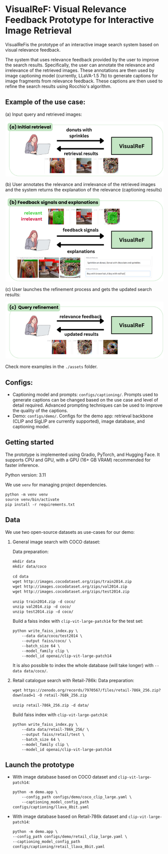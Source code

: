 # VisualReF: Visual Relevance Feedback Prototype for Interactive Image Retrieval

VisualReFis the prototype of an interactive image search system based on visual relevance feedback.

The system that uses relevance feedback provided by the user to improve the search results. Specifically, the user can annotate the relevance and irrelevance of the retrieved images. These annotations are then used by image captioning model (currently, LLaVA-1.5 7b) to generate captions for image fragments from relevance feedback. These captions are then used to refine the search results using Rocchio's algorithm.

## Example of the use case:
(a) Input query and retrieved images:

![](assets/a.png)

(b) User annotates the relevance and irrelevance of the retrieved images and the system returns the explanation of the relevance (captioning results)

![](assets/b.png)

(c) User launches the refinement process and gets the updated search results:

![](assets/c.png)

Check more examples in the `./assets` folder.

## Configs:
- Captioning model and prompts: `configs/captioning/`. Prompts used to generate captions can be changed based on the use case and level of detail required. Advanced prompting techniques can be used to improve the quality of the captions.
- Demo: `configs/demo/`. Configs for the demo app: retrieval backbone (CLIP and SigLIP are currently supported), image database, and captioning model.

## Getting started

The prototype is implemented using Gradio, PyTorch, and Hugging Face. It supports CPU and GPU, with a GPU (16+ GB VRAM) recommended for faster inference.

Python version: 3.11

We use `venv` for managing project dependencies.

```
python -m venv venv
source venv/bin/activate
pip install -r requirements.txt
```

## Data

We use two open-source datasets as use-cases for our demo:

1. General image search with COCO dataset:

    Data preparation: 
    ```
    mkdir data
    mkdir data/coco

    cd data
    wget http://images.cocodataset.org/zips/train2014.zip
    wget http://images.cocodataset.org/zips/val2014.zip
    wget http://images.cocodataset.org/zips/test2014.zip

    unzip train2014.zip -d coco/
    unzip val2014.zip -d coco/
    unzip test2014.zip -d coco/
    ```

    Build a faiss index with `clip-vit-large-patch14` for the test set:
    ```
    python write_faiss_index.py \
        --data data/coco/test2014 \
        --output faiss/coco/ \
        --batch_size 64 \
        --model_family clip \
        --model_id openai/clip-vit-large-patch14
    ```

    It is also possible to index the whole database (will take longer) with `--data data/coco/`.

2. Retail catalogue search with Retail-786k:
    Data preparation:
    ```
    wget https://zenodo.org/records/7970567/files/retail-786k_256.zip?download=1 -O retail-768k_256.zip

    unzip retail-786k_256.zip -d data/
    ```

    Build faiss index with `clip-vit-large-patch14`:
    ```
    python write_faiss_index.py \
        --data data/retail-786k_256/ \
        --output faiss/retail/test \
        --batch_size 64 \
        --model_family clip \
        --model_id openai/clip-vit-large-patch14
    ```

## Launch the prototype

- With image database based on COCO dataset and `clip-vit-large-patch14`:
    ```
    python -m demo.app \
        --config_path configs/demo/coco_clip_large.yaml \
        --captioning_model_config_path configs/captioning/llava_8bit.yaml 
    ```

- With image database based on Retail-786k dataset and `clip-vit-large-patch14`:
    ```
    python -m demo.app \
    --config_path configs/demo/retail_clip_large.yaml \
    --captioning_model_config_path configs/captioning/retail_llava_8bit.yaml 
    ```
